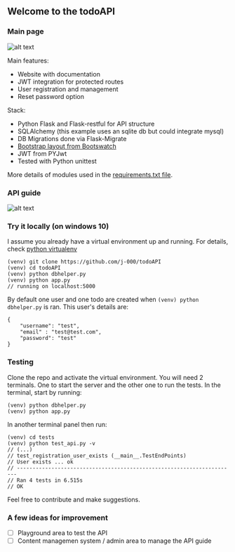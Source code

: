 ## Welcome to the todoAPI

### Main page
![alt text](https://github.com/j-000/apibuilder/blob/master/static/repo_images/c1.PNG "todoAPI main page")

Main features:
+ Website with documentation
+ JWT integration for protected routes
+ User registration and management
+ Reset password option

Stack:
+ Python Flask and Flask-restful for API structure
+ SQLAlchemy (this example uses an sqlite db but could integrate mysql)
+ DB Migrations done via Flask-Migrate
+ [Bootstrap layout from Bootswatch](https://bootswatch.com/flatly)
+ JWT from PYJwt
+ Tested with Python unittest 


More details of modules used in the [requirements.txt file](https://github.com/j-000/apibuilder/blob/master/requirements.txt). 

### API guide
![alt text](https://github.com/j-000/apibuilder/blob/master/static/repo_images/c2.PNG "todoAPI API guide")

### Try it locally (on windows 10)
I assume you already have a virtual environment up and running. For details, check [python virtualenv](https://virtualenv.pypa.io/en/stable/installation/)

```
(venv) git clone https://github.com/j-000/todoAPI
(venv) cd todoAPI
(venv) python dbhelper.py
(venv) python app.py
// running on localhost:5000 
```
By default one user and one todo are created when `(venv) python dbhelper.py` is ran. This user's details are:
```
{
    "username": "test",
    "email" : "test@test.com",
    "password": "test"
}
```

### Testing
Clone the repo and activate the virtual environment. You will need 2 terminals. One to start the server and the other one to run the tests.
In the terminal, start by running:
```
(venv) python dbhelper.py
(venv) python app.py
```
In another terminal panel then run:
```
(venv) cd tests
(venv) python test_api.py -v
// (...)
// test_registration_user_exists (__main__.TestEndPoints)
// User exists ... ok
// ----------------------------------------------------------------------
// Ran 4 tests in 6.515s
// OK
```


Feel free to contribute and make suggestions.

### A few ideas for improvement 
- [ ] Playground area to test the API
- [ ] Content managemen system / admin area to manage the API guide